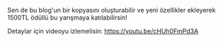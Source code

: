 Sen de bu blog'un bir kopyasını oluşturabilir ve yeni özellikler ekleyerek 1500TL ödüllü bu yarışmaya katılabilirsin!

Detaylar için videoyu izlemelisin:
https://youtu.be/cHUh0FmPd3A
